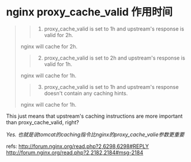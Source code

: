 # nginx proxy_cache_valid   作用时间

>> 1. proxy_cache_valid is set to 1h and upstream's response is valid for 2h.
>
> nginx will cache for 2h.
>
>> 2. proxy_cache_valid is set to 2h and upstream's response is valid for 1h.
>
> nginx will cache for 1h.
>
>> 3. proxy_cache_valid is set to 1h and upstream's response doesn't
>> contain any caching hints.
>
> nginx will cache for 1h.

This just means that upstream's caching instructions are more important than proxy_cache_valid, right?

*Yes. 也就是说tomcat的caching指令比nginx的proxy_cache_valie参数更重要*



refs:
http://forum.nginx.org/read.php?2,6298,6298#REPLY  
http://forum.nginx.org/read.php?2,2182,2184#msg-2184  


[1]: http://forum.nginx.org/read.php?2,6298,6298#REPLY
